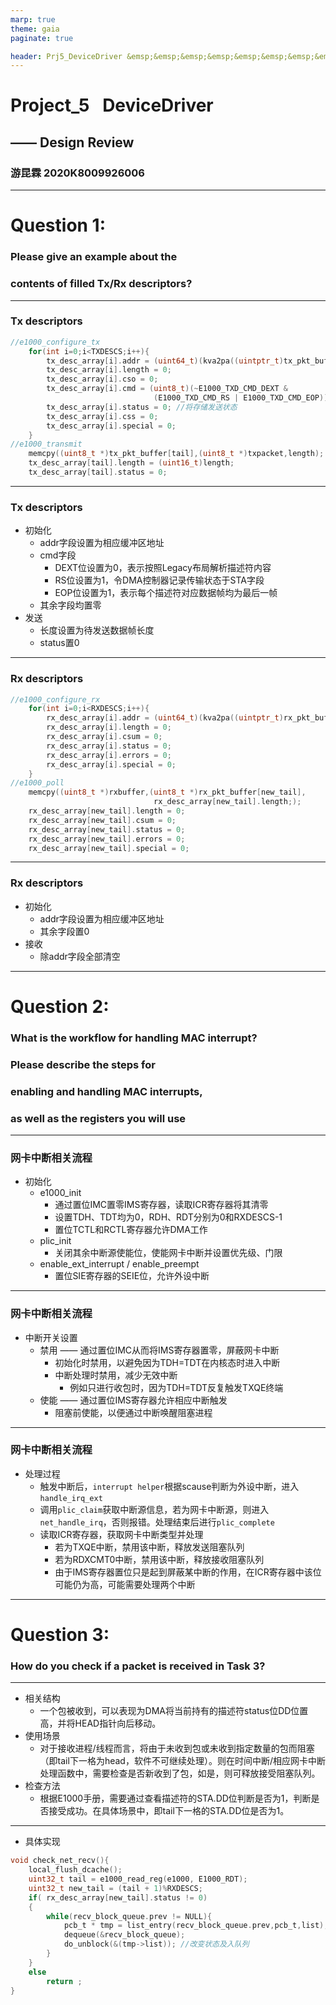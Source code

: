 ```yaml
---
marp: true
theme: gaia 
paginate: true

header: Prj5_DeviceDriver &emsp;&emsp;&emsp;&emsp;&emsp;&emsp;&emsp;&emsp;&emsp;&emsp;&emsp;&emsp;&emsp;&emsp;&emsp;&emsp;&emsp;&emsp;&emsp;&emsp;&emsp;&emsp;&emsp;&emsp;&emsp;&emsp;&emsp;&emsp;&ensp; 游昆霖 2020K8009926006
---
```

<!--_class: lead-->
# Project_5 &ensp;DeviceDriver
## —— Design Review
### 游昆霖 2020K8009926006

---
<!--_class: lead-->
# Question 1: 
### Please give an example about the 
### contents of filled Tx/Rx descriptors?

---
### Tx descriptors
```c
//e1000_configure_tx
    for(int i=0;i<TXDESCS;i++){
        tx_desc_array[i].addr = (uint64_t)(kva2pa((uintptr_t)tx_pkt_buffer[i]));
        tx_desc_array[i].length = 0;
        tx_desc_array[i].cso = 0;
        tx_desc_array[i].cmd = (uint8_t)(~E1000_TXD_CMD_DEXT & 
                                (E1000_TXD_CMD_RS | E1000_TXD_CMD_EOP));
        tx_desc_array[i].status = 0; //将存储发送状态
        tx_desc_array[i].css = 0;
        tx_desc_array[i].special = 0;
    }
//e1000_transmit
    memcpy((uint8_t *)tx_pkt_buffer[tail],(uint8_t *)txpacket,length);
    tx_desc_array[tail].length = (uint16_t)length;
    tx_desc_array[tail].status = 0;
```

---
### Tx descriptors
+ 初始化
  + addr字段设置为相应缓冲区地址
  + cmd字段
    + DEXT位设置为0，表示按照Legacy布局解析描述符内容
    + RS位设置为1，令DMA控制器记录传输状态于STA字段
    + EOP位设置为1，表示每个描述符对应数据帧均为最后一帧
  + 其余字段均置零
+ 发送
  + 长度设置为待发送数据帧长度
  + status置0

---
### Rx descriptors
```c
//e1000_configure_rx
    for(int i=0;i<RXDESCS;i++){
        rx_desc_array[i].addr = (uint64_t)(kva2pa((uintptr_t)rx_pkt_buffer[i]));
        rx_desc_array[i].length = 0;
        rx_desc_array[i].csum = 0;
        rx_desc_array[i].status = 0;
        rx_desc_array[i].errors = 0;
        rx_desc_array[i].special = 0;
    }
//e1000_poll
    memcpy((uint8_t *)rxbuffer,(uint8_t *)rx_pkt_buffer[new_tail],
                                rx_desc_array[new_tail].length;);
    rx_desc_array[new_tail].length = 0;
    rx_desc_array[new_tail].csum = 0;
    rx_desc_array[new_tail].status = 0;
    rx_desc_array[new_tail].errors = 0;
    rx_desc_array[new_tail].special = 0;
```

---
### Rx descriptors
+ 初始化
  + addr字段设置为相应缓冲区地址
  + 其余字段置0
+ 接收
  + 除addr字段全部清空
  
---
<!--_class: lead-->
# Question 2:
### What is the workflow for handling MAC interrupt?
### Please describe the steps for 
### enabling and handling MAC interrupts,
### as well as the registers you will use 

---
### 网卡中断相关流程
+ 初始化
  + e1000_init
    + 通过置位IMC置零IMS寄存器，读取ICR寄存器将其清零
    + 设置TDH、TDT均为0，RDH、RDT分别为0和RXDESCS-1
    + 置位TCTL和RCTL寄存器允许DMA工作
  + plic_init
    + 关闭其余中断源使能位，使能网卡中断并设置优先级、门限
  + enable_ext_interrupt / enable_preempt
    + 置位SIE寄存器的SEIE位，允许外设中断


---
### 网卡中断相关流程
+ 中断开关设置
  + 禁用 —— 通过置位IMC从而将IMS寄存器置零，屏蔽网卡中断
    + 初始化时禁用，以避免因为TDH=TDT在内核态时进入中断
    + 中断处理时禁用，减少无效中断
      + 例如只进行收包时，因为TDH=TDT反复触发TXQE终端
  + 使能 —— 通过置位IMS寄存器允许相应中断触发
    + 阻塞前使能，以便通过中断唤醒阻塞进程

---
### 网卡中断相关流程
+ 处理过程
  + 触发中断后，`interrupt helper`根据scause判断为外设中断，进入`handle_irq_ext`
  + 调用`plic_claim`获取中断源信息，若为网卡中断源，则进入`net_handle_irq`，否则报错。处理结束后进行`plic_complete`
  + 读取ICR寄存器，获取网卡中断类型并处理
    + 若为TXQE中断，禁用该中断，释放发送阻塞队列
    + 若为RDXCMT0中断，禁用该中断，释放接收阻塞队列
    + 由于IMS寄存器置位只是起到屏蔽某中断的作用，在ICR寄存器中该位可能仍为高，可能需要处理两个中断

---
<!--_class: lead-->
# Question 3:
### How do you check if a packet is received in Task 3?

---
+ 相关结构
  + 一个包被收到，可以表现为DMA将当前持有的描述符status位DD位置高，并将HEAD指针向后移动。
+ 使用场景
  + 对于接收进程/线程而言，将由于未收到包或未收到指定数量的包而阻塞（即tail下一格为head，软件不可继续处理）。则在时间中断/相应网卡中断处理函数中，需要检查是否新收到了包，如是，则可释放接受阻塞队列。
+ 检查方法
  + 根据E1000手册，需要通过查看描述符的STA.DD位判断是否为1，判断是否接受成功。在具体场景中，即tail下一格的STA.DD位是否为1。

---
+ 具体实现
```c
void check_net_recv(){
    local_flush_dcache();
    uint32_t tail = e1000_read_reg(e1000, E1000_RDT);
    uint32_t new_tail = (tail + 1)%RXDESCS;
    if( rx_desc_array[new_tail].status != 0)
    {
        while(recv_block_queue.prev != NULL){
            pcb_t * tmp = list_entry(recv_block_queue.prev,pcb_t,list);
            dequeue(&recv_block_queue);
            do_unblock(&(tmp->list)); //改变状态及入队列
        }
    }
    else
        return ;
}
```